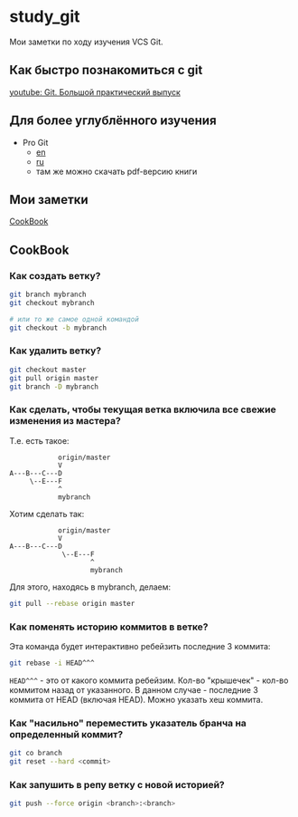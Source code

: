 # study_git
Мои заметки по ходу изучения VCS Git.

## Как быстро познакомиться с git
[youtube: Git. Большой практический выпуск](https://www.youtube.com/watch?v=SEvR78OhGtw)

## Для более углублённого изучения
  * Pro Git
    * [en](https://git-scm.com/book/en/v2)
    * [ru](https://git-scm.com/book/ru/v2)
    * там же можно скачать pdf-версию книги

## Мои заметки
[CookBook](./cookbook.md)

## CookBook

### Как создать ветку?
```bash
git branch mybranch
git checkout mybranch

# или то же самое одной командой
git checkout -b mybranch
```

### Как удалить ветку?
```bash
git checkout master
git pull origin master
git branch -D mybranch
```

### Как сделать, чтобы текущая ветка включила все свежие изменения из мастера?
Т.е. есть такое:
```
            origin/master
            V
A---B---C---D
     \--E---F
            ^
            mybranch
```
Хотим сделать так:
```
            origin/master
            V
A---B---C---D
             \--E---F
                    ^
                    mybranch
```
Для этого, находясь в mybranch,  делаем:
```bash
git pull --rebase origin master
```

### Как поменять историю коммитов в ветке?
Эта команда будет интерактивно ребейзить последние 3 коммита:
```bash
git rebase -i HEAD^^^
```

```HEAD^^^``` - это от какого коммита ребейзим. Кол-во "крышечек" - кол-во коммитом назад от указанного. В данном случае - последние 3 коммита от HEAD (включая HEAD). Можно указать хеш коммита.

### Как "насильно" переместить указатель бранча на определенный коммит?
```bash
git co branch
git reset --hard <commit>
```

### Как запушить в репу ветку с новой историей?
```bash
git push --force origin <branch>:<branch>
```
